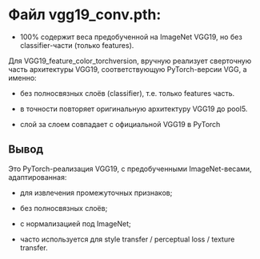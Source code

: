 
# Файл vgg19_conv.pth:

* 100% содержит веса предобученной на ImageNet VGG19, но без classifier-части (только features).


Для VGG19_feature_color_torchversion, вручную реализует сверточную часть архитектуры VGG19, соответствующую PyTorch-версии VGG, а именно:

* без полносвязных слоёв (classifier), т.е. только features часть.

* в точности повторяет оригинальную архитектуру VGG19 до pool5.

* слой за слоем совпадает с официальной VGG19 в PyTorch


## Вывод
Это PyTorch-реализация VGG19, с предобученными ImageNet-весами, адаптированная:

* для извлечения промежуточных признаков;

* без полносвязных слоёв;

* с нормализацией под ImageNet;

* часто используется для style transfer / perceptual loss / texture transfer.

